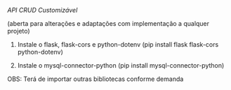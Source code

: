 *API CRUD Customizável*

(aberta para alterações e adaptações com implementação a qualquer projeto)

1. Instale o flask, flask-cors e python-dotenv (pip install flask flask-cors python-dotenv)

2. Instale o mysql-connector-python (pip install mysql-connector-python)

OBS: Terá de importar outras bibliotecas conforme demanda